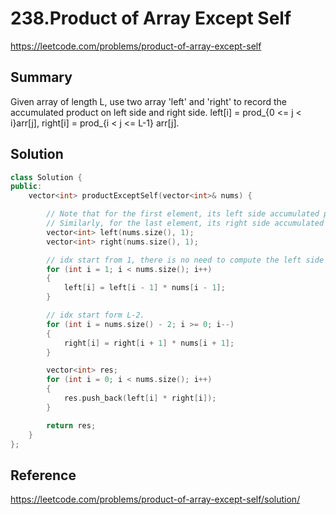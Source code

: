 # 238.Product of Array Except Self

https://leetcode.com/problems/product-of-array-except-self

## Summary

Given array of length L, use two array 'left' and 'right' to record the accumulated product on left side and right side. left[i] = prod_{0 <= j < i}arr[j], right[i] = prod_{i < j <= L-1} arr[j].

## Solution

```cpp
class Solution {
public:
    vector<int> productExceptSelf(vector<int>& nums) {

        // Note that for the first element, its left side accumulated product is 1 because there is not element on its left side.
        // Similarly, for the last element, its right side accumulated product is 1, as there is no element on its right side.
        vector<int> left(nums.size(), 1);
        vector<int> right(nums.size(), 1);

        // idx start from 1, there is no need to compute the left side accumulated product of 0th element.
        for (int i = 1; i < nums.size(); i++)
        {
            left[i] = left[i - 1] * nums[i - 1];
        }

        // idx start form L-2.
        for (int i = nums.size() - 2; i >= 0; i--)
        {
            right[i] = right[i + 1] * nums[i + 1];
        }

        vector<int> res;
        for (int i = 0; i < nums.size(); i++)
        {
            res.push_back(left[i] * right[i]);
        }

        return res;
    }
};
```

## Reference

https://leetcode.com/problems/product-of-array-except-self/solution/